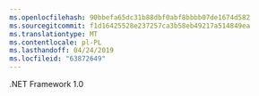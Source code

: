 ```yaml
---
ms.openlocfilehash: 90bbefa65dc31b88dbf0abf8bbbb07de1674d582
ms.sourcegitcommit: f1d16425528e237257ca3b58eb49217a514849ea
ms.translationtype: MT
ms.contentlocale: pl-PL
ms.lasthandoff: 04/24/2019
ms.locfileid: "63872649"
---
```

.NET Framework 1.0
